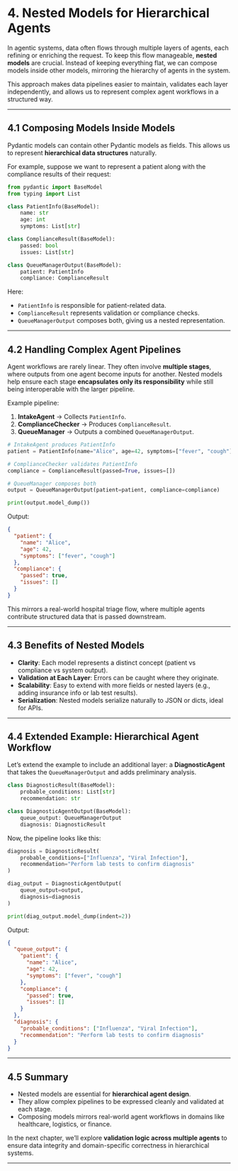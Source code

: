# 4. Nested Models for Hierarchical Agents

In agentic systems, data often flows through multiple layers of agents, each refining or enriching the request. To keep this flow manageable, **nested models** are crucial. Instead of keeping everything flat, we can compose models inside other models, mirroring the hierarchy of agents in the system.

This approach makes data pipelines easier to maintain, validates each layer independently, and allows us to represent complex agent workflows in a structured way.

---

## 4.1 Composing Models Inside Models

Pydantic models can contain other Pydantic models as fields. This allows us to represent **hierarchical data structures** naturally.

For example, suppose we want to represent a patient along with the compliance results of their request:

```python
from pydantic import BaseModel
from typing import List

class PatientInfo(BaseModel):
    name: str
    age: int
    symptoms: List[str]

class ComplianceResult(BaseModel):
    passed: bool
    issues: List[str]

class QueueManagerOutput(BaseModel):
    patient: PatientInfo
    compliance: ComplianceResult
```

Here:

* `PatientInfo` is responsible for patient-related data.
* `ComplianceResult` represents validation or compliance checks.
* `QueueManagerOutput` composes both, giving us a nested representation.

---

## 4.2 Handling Complex Agent Pipelines

Agent workflows are rarely linear. They often involve **multiple stages**, where outputs from one agent become inputs for another. Nested models help ensure each stage **encapsulates only its responsibility** while still being interoperable with the larger pipeline.

Example pipeline:

1. **IntakeAgent** → Collects `PatientInfo`.
2. **ComplianceChecker** → Produces `ComplianceResult`.
3. **QueueManager** → Outputs a combined `QueueManagerOutput`.

```python
# IntakeAgent produces PatientInfo
patient = PatientInfo(name="Alice", age=42, symptoms=["fever", "cough"])

# ComplianceChecker validates PatientInfo
compliance = ComplianceResult(passed=True, issues=[])

# QueueManager composes both
output = QueueManagerOutput(patient=patient, compliance=compliance)

print(output.model_dump())
```

Output:

```json
{
  "patient": {
    "name": "Alice",
    "age": 42,
    "symptoms": ["fever", "cough"]
  },
  "compliance": {
    "passed": true,
    "issues": []
  }
}
```

This mirrors a real-world hospital triage flow, where multiple agents contribute structured data that is passed downstream.

---

## 4.3 Benefits of Nested Models

* **Clarity**: Each model represents a distinct concept (patient vs compliance vs system output).
* **Validation at Each Layer**: Errors can be caught where they originate.
* **Scalability**: Easy to extend with more fields or nested layers (e.g., adding insurance info or lab test results).
* **Serialization**: Nested models serialize naturally to JSON or dicts, ideal for APIs.

---

## 4.4 Extended Example: Hierarchical Agent Workflow

Let’s extend the example to include an additional layer: a **DiagnosticAgent** that takes the `QueueManagerOutput` and adds preliminary analysis.

```python
class DiagnosticResult(BaseModel):
    probable_conditions: List[str]
    recommendation: str

class DiagnosticAgentOutput(BaseModel):
    queue_output: QueueManagerOutput
    diagnosis: DiagnosticResult
```

Now, the pipeline looks like this:

```python
diagnosis = DiagnosticResult(
    probable_conditions=["Influenza", "Viral Infection"],
    recommendation="Perform lab tests to confirm diagnosis"
)

diag_output = DiagnosticAgentOutput(
    queue_output=output,
    diagnosis=diagnosis
)

print(diag_output.model_dump(indent=2))
```

Output:

```json
{
  "queue_output": {
    "patient": {
      "name": "Alice",
      "age": 42,
      "symptoms": ["fever", "cough"]
    },
    "compliance": {
      "passed": true,
      "issues": []
    }
  },
  "diagnosis": {
    "probable_conditions": ["Influenza", "Viral Infection"],
    "recommendation": "Perform lab tests to confirm diagnosis"
  }
}
```

---

## 4.5 Summary

* Nested models are essential for **hierarchical agent design**.
* They allow complex pipelines to be expressed cleanly and validated at each stage.
* Composing models mirrors real-world agent workflows in domains like healthcare, logistics, or finance.

In the next chapter, we’ll explore **validation logic across multiple agents** to ensure data integrity and domain-specific correctness in hierarchical systems.

---

